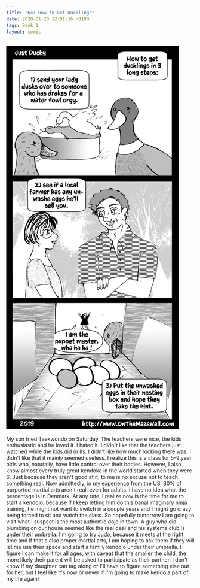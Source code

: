 ```yaml
---
title: "64: How to Get Ducklings"
date: 2020-01-20 12:01:16 +0100
tags: Book 1
layout: comic
---
```


![64: How to Get Ducklings](/comics/Book_1_-_064_How_to_Get_Ducklings.png)

My son tried Taekwondo on Saturday. The teachers were nice, the kids enthusiastic and he loved it. I hated it. I didn't like that the teachers just watched while the kids did drills. I didn't like how much kicking there was. I didn't like that it mainly seemed useless. I realize this is a class for 5-9 year olds who, naturally, have little control over their bodies. However, I also know almost every truly great kendoka in the world started when they were 6. Just because they aren't good at it, to me is no excuse not to teach something real. Now admittedly, in my experience from the US, 80% of purported martial arts aren't real, even for adults. I have no idea what the percentage is in Denmark. At any rate, I realize now is the time for me to start a kendojo, because if I keep letting him do this banal imaginary ninja training, he might not want to switch in a couple years and I might go crazy being forced to sit and watch the class. So hopefully tomorrow I am going to visit what I suspect is the most authentic dojo in town. A guy who did plumbing on our house seemed like the real deal and his systema club is under their umbrella. I'm going to try Judo, because it meets at the right time and if that's also proper martial arts, I am hoping to ask them if they will let me use their space and start a family kendojo under their umbrella. I figure I can make it for all ages, with caveat that the smaller the child, the more likely their parent will be asked to participate as their partner. I don't know if my daughter can tag along or I'll have to figure something else out for her, but I feel like it's now or never if I'm going to make kendo a part of my life again!
